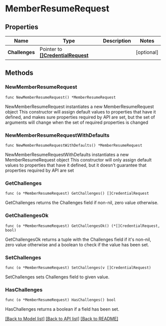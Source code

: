 # MemberResumeRequest

## Properties

Name | Type | Description | Notes
------------ | ------------- | ------------- | -------------
**Challenges** | Pointer to [**[]CredentialRequest**](CredentialRequest.md) |  | [optional] 

## Methods

### NewMemberResumeRequest

`func NewMemberResumeRequest() *MemberResumeRequest`

NewMemberResumeRequest instantiates a new MemberResumeRequest object
This constructor will assign default values to properties that have it defined,
and makes sure properties required by API are set, but the set of arguments
will change when the set of required properties is changed

### NewMemberResumeRequestWithDefaults

`func NewMemberResumeRequestWithDefaults() *MemberResumeRequest`

NewMemberResumeRequestWithDefaults instantiates a new MemberResumeRequest object
This constructor will only assign default values to properties that have it defined,
but it doesn't guarantee that properties required by API are set

### GetChallenges

`func (o *MemberResumeRequest) GetChallenges() []CredentialRequest`

GetChallenges returns the Challenges field if non-nil, zero value otherwise.

### GetChallengesOk

`func (o *MemberResumeRequest) GetChallengesOk() (*[]CredentialRequest, bool)`

GetChallengesOk returns a tuple with the Challenges field if it's non-nil, zero value otherwise
and a boolean to check if the value has been set.

### SetChallenges

`func (o *MemberResumeRequest) SetChallenges(v []CredentialRequest)`

SetChallenges sets Challenges field to given value.

### HasChallenges

`func (o *MemberResumeRequest) HasChallenges() bool`

HasChallenges returns a boolean if a field has been set.


[[Back to Model list]](../README.md#documentation-for-models) [[Back to API list]](../README.md#documentation-for-api-endpoints) [[Back to README]](../README.md)


